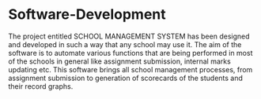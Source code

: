 # Software-Development

The project entitled SCHOOL MANAGEMENT SYSTEM has been designed and developed in such a way that any school may use it. 
The aim of the software is to automate various functions that are being performed in most of the schools in general like assignment submission, internal marks updating etc. 
This software brings all school management processes, from assignment submission to generation of scorecards of the students and their record graphs.
